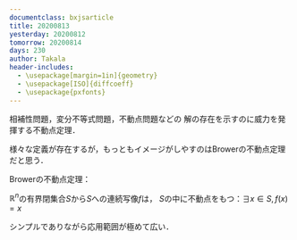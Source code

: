 ```yaml
---
documentclass: bxjsarticle
title: 20200813
yesterday: 20200812
tomorrow: 20200814
days: 230
author: Takala
header-includes:
  - \usepackage[margin=1in]{geometry}
  - \usepackage[ISO]{diffcoeff}
  - \usepackage{pxfonts}
---
```



相補性問題，変分不等式問題，不動点問題などの
解の存在を示すのに威力を発揮する不動点定理．


様々な定義が存在するが，もっともイメージがしやすのはBrowerの不動点定理だと思う．




Browerの不動点定理：

$\mathbb{R}^{n}$の有界閉集合$S$から$S$への連続写像$f$は，
$S$の中に不動点をもつ：$\exists x \in S, f(x)=x$



シンプルでありながら応用範囲が極めて広い．